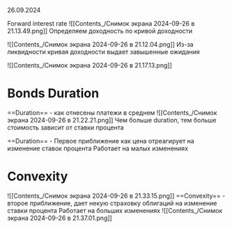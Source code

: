 26.09.2024

Forward interest rate
![[Contents_/Снимок экрана 2024-09-26 в 21.13.49.png]]
Определяем доходность по кривой доходности

![[Contents_/Снимок экрана 2024-09-26 в 21.12.04.png]]
Из-за ликвидности кривая доходности выдает завышенные ожидания

![[Contents_/Снимок экрана 2024-09-26 в 21.17.13.png]]
# Bonds Duration
==Duration== - как отнесены платежи в среднем
![[Contents_/Снимок экрана 2024-09-26 в 21.22.21.png]]
Чем больше duration, тем больше стоимость зависит от ставки процента

==Duration== - Первое приближение как цена отреагирует на изменение ставок процента
Работает на малых изменениях

# Convexity
![[Contents_/Снимок экрана 2024-09-26 в 21.33.15.png]]
==Convexity== - второе приближение, дает некую страховку облигаций на изменение ставки процента
Работает на больших изменениях
![[Contents_/Снимок экрана 2024-09-26 в 21.37.01.png]]

